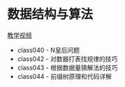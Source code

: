 # 数据结构与算法

[教学视频](https://space.bilibili.com/8888480)

- class040 - N皇后问题
- class042 - 对数器打表找规律的技巧
- class043 - 根据数据量猜解法的技巧
- class044 - 前缀树原理和代码详解